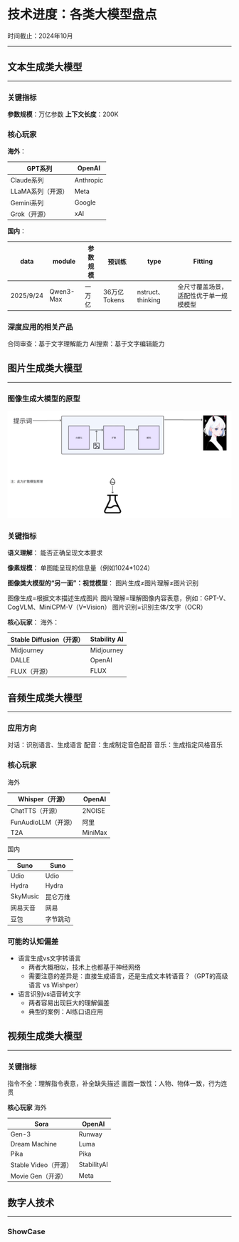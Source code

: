 # 技术进度：各类大模型盘点
时间截止：2024年10月

---
## 文本生成类大模型
---

### 关键指标
**参数规模**：万亿参数
**上下文长度**：200K
### 核心玩家
**海外**：

| GPT系列       | OpenAI    |
| ----------- | --------- |
| Claude系列    | Anthropic |
| LLaMA系列（开源） | Meta      |
| Gemini系列    | Google    |
| Grok（开源）    | xAI       |
**国内**：

| data      | module    | 参数规模 | 预训练        | type             | Fitting             |
| --------- | --------- | ---- | ---------- | ---------------- | ------------------- |
| 2025/9/24 | Qwen3-Max | 一万亿  | 36万亿Tokens | nstruct、thinking | 全尺寸覆盖场景，适配性优于单一规模模型 |


### 深度应用的相关产品
合同审查：基于文字理解能力
AI搜索：基于文字编辑能力

## 图片生成类大模型
---

### 图像生成大模型的原型
![](inbox/Pasted%20image%2020250911003251.png)
### 关键指标
**语义理解**：
能否正确呈现文本要求

**像素规模**：
单图能呈现的信息量（例如1024\*1024）

**图像类大模型的“另一面”：视觉模型**：
图片生成≠图片理解≠图片识别

图像生成=根据文本描述生成图片
图片理解=理解图像内容表意，例如：GPT-V、CogVLM、MiniCPM-V（V=Vision）
图片识别=识别主体/文字（OCR）

**核心玩家**：
海外：

| Stable Diffusion（开源） | Stability AI |
| -------------------- | ------------ |
| Midjourney           | Midjourney   |
| DALLE                | OpenAI       |
| FLUX（开源）             | FLUX         |
## 音频生成类大模型
---
### 应用方向
对话：识别语言、生成语言
配音：生成制定音色配音
音乐：生成指定风格音乐

### 核心玩家
海外

| Whisper（开源）     | OpenAI  |
| --------------- | ------- |
| ChatTTS（开源）     | 2NOISE  |
| FunAudioLLM（开源） | 阿里      |
| T2A             | MiniMax |

国内


| Suno     | Suno  |
| -------- | ----- |
| Udio     | Udio  |
| Hydra    | Hydra |
| SkyMusic | 昆仑万维  |
| 网易天音     | 网易    |
| 豆包       | 字节跳动  |

### 可能的认知偏差
- 语言生成vs文字转语言
	- 两者大概相似，技术上也都基于神经网络
	- 需要注意的差异是：直接生成语言，还是生成文本转语音？（GPT的高级语言 vs Wishper）
- 语言识别vs语音转文字
	- 两者容易出现巨大的理解偏差
	- 典型的案例：AI练口语应用

## 视频生成类大模型
---
### 关键指标
指令不全：理解指令表意，补全缺失描述
画面一致性：人物、物体一致，行为连贯

**核心玩家**
海外


| Sora             | OpenAI      |
| ---------------- | ----------- |
| Gen-3            | Runway      |
| Dream Machine    | Luma        |
| Pika             | Pika        |
| Stable Video（开源） | StabilityAI |
| Movie Gen（开源）    | Meta        |

## 数字人技术
---
### ShowCase
